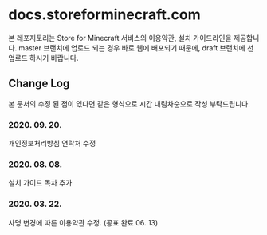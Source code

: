 # docs.storeforminecraft.com
본 레포지토리는 Store for Minecraft 서비스의 이용약관, 설치 가이드라인을 제공합니다.
master 브랜치에 업로드 되는 경우 바로 웹에 배포되기 때문에, draft 브랜치에 선 업로드 하시기 바랍니다.

## Change Log
본 문서의 수정 된 점이 있다면 같은 형식으로 시간 내림차순으로 작성 부탁드립니다.

### 2020. 09. 20.
개인정보처리방침 연락처 수정

### 2020. 08. 08.
설치 가이드 목차 추가

### 2020. 03. 22.
사명 변경에 따른 이용약관 수정. (공표 완료 06. 13)
